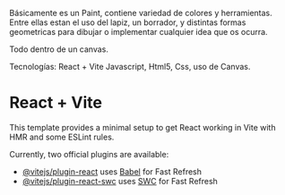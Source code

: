 Básicamente es un Paint, contiene variedad de colores y herramientas. Entre ellas estan el uso del lapiz, un borrador, y distintas formas geometricas para dibujar o implementar cualquier idea que os ocurra.

Todo dentro de un canvas. 

Tecnologías: React + Vite 
Javascript, Html5, Css, uso de Canvas.

# React + Vite

This template provides a minimal setup to get React working in Vite with HMR and some ESLint rules.

Currently, two official plugins are available:

- [@vitejs/plugin-react](https://github.com/vitejs/vite-plugin-react/blob/main/packages/plugin-react/README.md) uses [Babel](https://babeljs.io/) for Fast Refresh
- [@vitejs/plugin-react-swc](https://github.com/vitejs/vite-plugin-react-swc) uses [SWC](https://swc.rs/) for Fast Refresh
